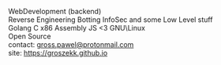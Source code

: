 WebDevelopment (backend)  
Reverse Engineering Botting InfoSec and some Low Level stuff  
Golang C x86 Assembly JS <3
GNU\Linux  
Open Source  
contact: gross.pawel@protonmail.com   
site: https://groszekk.github.io
